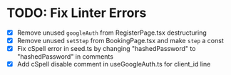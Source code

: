 # TODO: Fix Linter Errors

- [x] Remove unused `googleAuth` from RegisterPage.tsx destructuring
- [x] Remove unused `setStep` from BookingPage.tsx and make `step` a const
- [x] Fix cSpell error in seed.ts by changing "hashedPassword" to "hashedPassword" in comments
- [x] Add cSpell disable comment in useGoogleAuth.ts for client_id line
